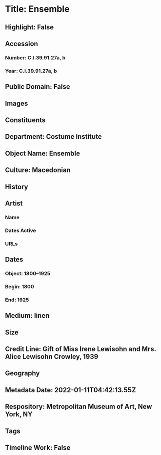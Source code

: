 # Title: Ensemble
## Highlight: False
## Accession
### Number: C.I.39.91.27a, b
### Year: C.I.39.91.27a, b
## Public Domain: False
## Images
## Constituents
## Department: Costume Institute
## Object Name: Ensemble
## Culture: Macedonian
## History
## Artist
### Name
### Dates Active
### URLs
## Dates
### Object: 1800–1925
### Begin: 1800
### End: 1925
## Medium: linen
## Size
## Credit Line: Gift of Miss Irene Lewisohn and Mrs. Alice Lewisohn Crowley, 1939
## Geography
## Metadata Date: 2022-01-11T04:42:13.55Z
## Respository: Metropolitan Museum of Art, New York, NY
## Tags
## Timeline Work: False